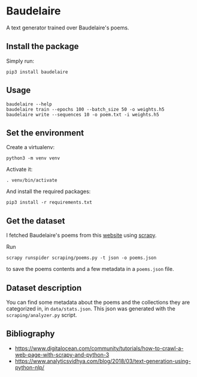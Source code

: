 # Baudelaire

A text generator trained over Baudelaire's poems.

## Install the package

Simply run:
```shell
pip3 install baudelaire
```

## Usage

```shell
baudelaire --help
baudelaire train --epochs 100 --batch_size 50 -o weights.h5
baudelaire write --sequences 10 -o poem.txt -i weights.h5
```

## Set the environment

Create a virtualenv:
```shell
python3 -m venv venv
```

Activate it:
```shell
. venv/bin/activate
```

And install the required packages:
```shell
pip3 install -r requirements.txt
```

## Get the dataset

I fetched Baudelaire's poems from this [website](https://www.poesie-francaise.fr/poemes-charles-baudelaire/) using [scrapy](https://scrapy.org/).

Run
```shell
scrapy runspider scraping/poems.py -t json -o poems.json
```

to save the poems contents and a few metadata in a `poems.json` file.

## Dataset description

You can find some metadata about the poems and the collections they are categorized in, in `data/stats.json`.
This json was generated with the `scraping/analyzer.py` script.

## Bibliography

- https://www.digitalocean.com/community/tutorials/how-to-crawl-a-web-page-with-scrapy-and-python-3
- https://www.analyticsvidhya.com/blog/2018/03/text-generation-using-python-nlp/
